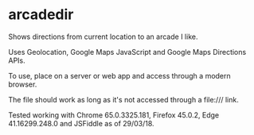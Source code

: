 # arcadedir

Shows directions from current location to an arcade I like.  
  
Uses Geolocation, Google Maps JavaScript and Google Maps Directions APIs.  
  
To use, place on a server or web app and access through a modern browser.
  
The file should work as long as it's not accessed through a file:/// link.  
  
Tested working with Chrome 65.0.3325.181, Firefox 45.0.2, Edge 41.16299.248.0 and JSFiddle as of 29/03/18.
